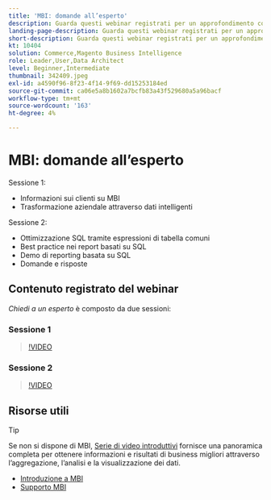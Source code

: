 ```yaml
---
title: 'MBI: domande all’esperto'
description: Guarda questi webinar registrati per un approfondimento con il team di prodotto MBI, inclusa la trasformazione del business attraverso dati intelligenti.
landing-page-description: Guarda questi webinar registrati per un approfondimento con il team di prodotto MBI, inclusa la trasformazione del business attraverso dati intelligenti.
short-description: Guarda questi webinar registrati per un approfondimento con il team di prodotto MBI, inclusa la trasformazione del business attraverso dati intelligenti.
kt: 10404
solution: Commerce,Magento Business Intelligence
role: Leader,User,Data Architect
level: Beginner,Intermediate
thumbnail: 342409.jpeg
exl-id: a4590f96-8f23-4f14-9f69-dd15253184ed
source-git-commit: ca06e5a8b1602a7bcfb83a43f529680a5a96bacf
workflow-type: tm+mt
source-wordcount: '163'
ht-degree: 4%

---
```


# MBI: domande all’esperto

Sessione 1:

- Informazioni sui clienti su MBI
- Trasformazione aziendale attraverso dati intelligenti

Sessione 2:

- Ottimizzazione SQL tramite espressioni di tabella comuni
- Best practice nei report basati su SQL
- Demo di reporting basata su SQL
- Domande e risposte

## Contenuto registrato del webinar

_Chiedi a un esperto_ è composto da due sessioni:

### Sessione 1

>[!VIDEO](https://video.tv.adobe.com/v/342409?quality=12&learn=on)

### Sessione 2

>[!VIDEO](https://video.tv.adobe.com/v/342410?quality=12&learn=on)

## Risorse utili

>[!TIP]
>
>Se non si dispone di MBI, [Serie di video introduttivi](https://experienceleague.adobe.com/docs/commerce-learn/tutorials/mbi/introduction/1-overview.html) fornisce una panoramica completa per ottenere informazioni e risultati di business migliori attraverso l’aggregazione, l’analisi e la visualizzazione dei dati.

- [Introduzione a MBI](https://experienceleague.adobe.com/docs/commerce-business-intelligence/mbi/getting-started.html)
- [Supporto MBI](https://experienceleague.adobe.com/docs/commerce-knowledge-base/kb/troubleshooting/miscellaneous/mbi-service-policies.html)
